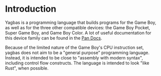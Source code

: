 # Introduction

Yagbas is a programming language that builds programs for the Game Boy, as well
as for the three other compatible devices: the Game Boy Pocket, Super Game Boy,
and Game Boy Color. A lot of useful documentation for this device family can be
found in the [Pan Docs](https://gbdev.io/pandocs/).

Because of the limited nature of the Game Boy's CPU instruction set, yagbas does
not aim to be a "general purpose" programming language. Instead, it is intended
to be close to "assembly with modern syntax", including control flow constructs.
The language is intended to look "like Rust", when possible.
